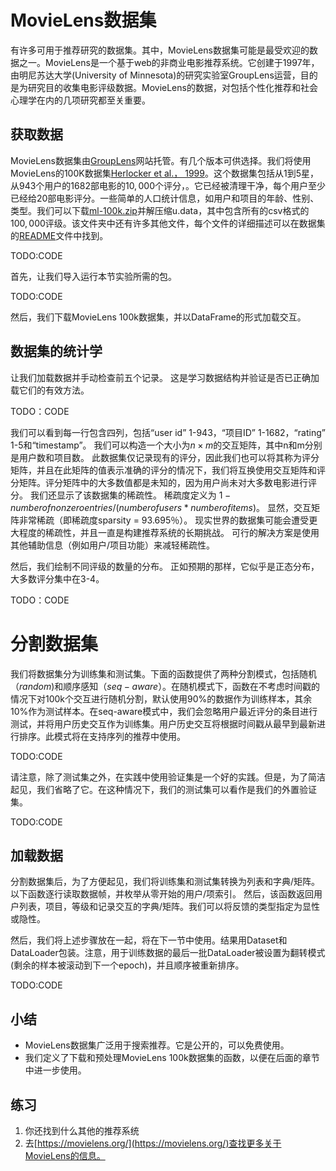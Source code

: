 

<!--
 * @version:
 * @Author:  StevenJokes https://github.com/StevenJokes
 * @Date: 2020-07-02 08:29:52
 * @LastEditors:  StevenJokes https://github.com/StevenJokes
 * @LastEditTime: 2020-07-02 08:57:14
 * @Description:
 * @TODO::
 * @Reference:
-->

# MovieLens数据集

有许多可用于推荐研究的数据集。其中，MovieLens数据集可能是最受欢迎的数据之一。MovieLens是一个基于web的非商业电影推荐系统。它创建于1997年，由明尼苏达大学(University of Minnesota)的研究实验室GroupLens运营，目的是为研究目的收集电影评级数据。MovieLens的数据，对包括个性化推荐和社会心理学在内的几项研究都至关重要。

## 获取数据

MovieLens数据集由[GroupLens](http://files.grouplens.org/datasets/movielens/ml-100k-README.txt)网站托管。有几个版本可供选择。我们将使用MovieLens的100K数据集[Herlocker et al.， 1999](http://preview.d2l.ai/d2l-zh/PR-1092/chapter_references/zreferences.html#herlocker-konstan-borchers-ea-1999)。这个数据集包括从1到5星，从943个用户的1682部电影的$10,000$个评分，。它已经被清理干净，每个用户至少已经给20部电影评分。一些简单的人口统计信息，如用户和项目的年龄、性别、类型。我们可以下载[ml-100k.zip](http://files.grouplens.org/datasets/movielens/ml-100k.zip)并解压缩u.data，其中包含所有的csv格式的$100,000$评级。该文件夹中还有许多其他文件，每个文件的详细描述可以在数据集的[README](http://files.grouplens.org/datasets/movielens/ml-100k-README.txt)文件中找到。

TODO:CODE

首先，让我们导入运行本节实验所需的包。

TODO:CODE

然后，我们下载MovieLens 100k数据集，并以DataFrame的形式加载交互。

## 数据集的统计学

让我们加载数据并手动检查前五个记录。 这是学习数据结构并验证是否已正确加载它们的有效方法。

TODO：CODE

我们可以看到每一行包含四列，包括“user id” 1-943，“项目ID” 1-1682，“rating” 1-5和“timestamp”。 我们可以构造一个大小为$n×m$的交互矩阵，其中n和m分别是用户数和项目数。 此数据集仅记录现有的评分，因此我们也可以将其称为评分矩阵，并且在此矩阵的值表示准确的评分的情况下，我们将互换使用交互矩阵和评分矩阵。评分矩阵中的大多数值都是未知的，因为用户尚未对大多数电影进行评分。 我们还显示了该数据集的稀疏性。 稀疏度定义为 $1 - number of nonzero entries / ( number of users * number of items)$。 显然，交互矩阵非常稀疏（即稀疏度sparsity = 93.695％）。 现实世界的数据集可能会遭受更大程度的稀疏性，并且一直是构建推荐系统的长期挑战。 可行的解决方案是使用其他辅助信息（例如用户/项目功能）来减轻稀疏性。

然后，我们绘制不同评级的数量的分布。 正如预期的那样，它似乎是正态分布，大多数评分集中在3-4。

TODO：CODE

# 分割数据集

我们将数据集分为训练集和测试集。下面的函数提供了两种分割模式，包括随机（$random$)和顺序感知（$seq-aware$）。在随机模式下，函数在不考虑时间戳的情况下对100k个交互进行随机分割，默认使用90%的数据作为训练样本，其余10%作为测试样本。在seq-aware模式中，我们会忽略用户最近评分的条目进行测试，并将用户历史交互作为训练集。用户历史交互将根据时间戳从最早到最新进行排序。此模式将在支持序列的推荐中使用。

TODO:CODE

请注意，除了测试集之外，在实践中使用验证集是一个好的实践。但是，为了简洁起见，我们省略了它。在这种情况下，我们的测试集可以看作是我们的外置验证集。

TODO:CODE

## 加载数据

分割数据集后，为了方便起见，我们将训练集和测试集转换为列表和字典/矩阵。 以下函数逐行读取数据帧，并枚举从零开始的用户/项索引。 然后，该函数返回用户列表，项目，等级和记录交互的字典/矩阵。我们可以将反馈的类型指定为显性或隐性。

然后，我们将上述步骤放在一起，将在下一节中使用。结果用Dataset和DataLoader包装。注意，用于训练数据的最后一批DataLoader被设置为翻转模式(剩余的样本被滚动到下一个epoch)，并且顺序被重新排序。

TODO:CODE


## 小结

- MovieLens数据集广泛用于搜索推荐。它是公开的，可以免费使用。
- 我们定义了下载和预处理MovieLens 100k数据集的函数，以便在后面的章节中进一步使用。

## 练习

1. 你还找到什么其他的推荐系统
1. 去[https://movielens.org/](https://movielens.org/)查找更多关于MovieLens的信息。
